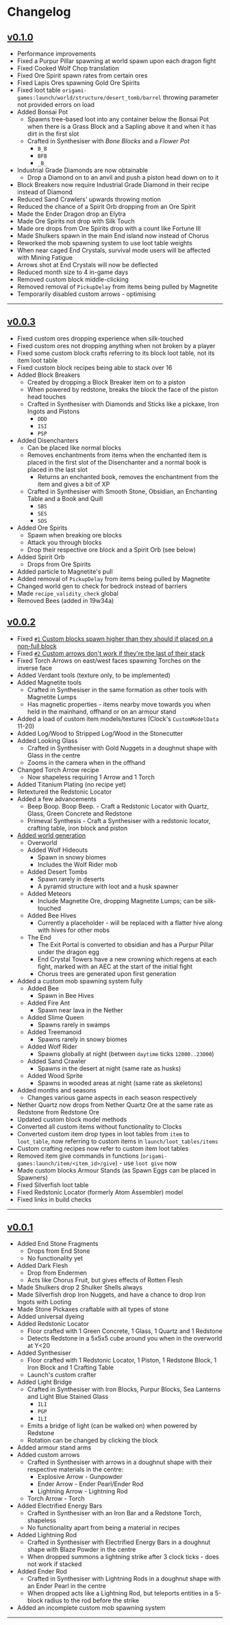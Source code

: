 # Changelog

## [v0.1.0](https://github.com/origami-games/launch/tree/v0.1.0)
- Performance improvements
- Fixed a Purpur Pillar spawning at world spawn upon each dragon fight
- Fixed Cooked Wolf Chop translation
- Fixed Ore Spirit spawn rates from certain ores
- Fixed Lapis Ores spawning Gold Ore Spirits
- Fixed loot table `origami-games:launch/world/structure/desert_tomb/barrel` throwing parameter not provided errors on load
- Added Bonsai Pot
    - Spawns tree-based loot into any container below the Bonsai Pot when there is a Grass Block and a Sapling above it and when it has dirt in the first slot
    - Crafted in Synthesiser with *Bone Blocks* and a *Flower Pot*
        - `B_B`
        - `BFB`
        - `_B_`
- Industrial Grade Diamonds are now obtainable
    - Drop a Diamond on to an anvil and push a piston head down on to it
- Block Breakers now require Industrial Grade Diamond in their recipe instead of Diamond
- Reduced Sand Crawlers' upwards throwing motion
- Reduced the chance of a Spirit Orb dropping from an Ore Spirit
- Made the Ender Dragon drop an Elytra
- Made Ore Spirits not drop with Silk Touch
- Made ore drops from Ore Spirits drop with a count like Fortune III
- Made Shulkers spawn in the main End island now instead of Chorus
- Reworked the mob spawning system to use loot table weights
- When near caged End Crystals, survival mode users will be affected with Mining Fatigue
- Arrows shot at End Crystals will now be deflected
- Reduced month size to 4 in-game days
- Removed custom block middle-clicking
- Removed removal of `PickupDelay` from items being pulled by Magnetite
- Temporarily disabled custom arrows - optimising

---

## [v0.0.3](https://github.com/origami-games/launch/tree/v0.0.3)
- Fixed custom ores dropping experience when silk-touched
- Fixed custom ores not dropping anything when not broken by a player
- Fixed some custom block crafts referring to its block loot table, not its item loot table
- Fixed custom block recipes being able to stack over 16
- Added Block Breakers
    - Created by dropping a Block Breaker item on to a piston
    - When powered by redstone, breaks the block the face of the piston head touches
    - Crafted in Synthesiser with Diamonds and Sticks like a pickaxe, Iron Ingots and Pistons
        - `DDD`
        - `ISI`
        - `PSP`
- Added Disenchanters
    - Can be placed like normal blocks
    - Removes enchantments from items when the enchanted item is placed in the first slot of the Disenchanter and a normal book is placed in the last slot
        - Returns an enchanted book, removes the enchantment from the item and gives a bit of XP
    - Crafted in Synthesiser with Smooth Stone, Obsidian, an Enchanting Table and a Book and Quill
        - `SBS`
        - `SES`
        - `SOS`
- Added Ore Spirits
    - Spawn when breaking ore blocks
    - Attack you through blocks
    - Drop their respective ore block and a Spirit Orb (see below)
- Added Spirit Orb
    - Drops from Ore Spirits
- Added particle to Magnetite's pull
- Added removal of `PickupDelay` from items being pulled by Magnetite
- Changed world gen to check for bedrock instead of barriers
- Made `recipe_validity_check` global
- Removed Bees (added in 19w34a)

## [v0.0.2](https://github.com/origami-games/launch/tree/v0.0.2)
- Fixed [`#1` Custom blocks spawn higher than they should if placed on a non-full block](https://github.com/origami-games/launch/issues/1)
- Fixed [`#2` Custom arrows don't work if they're the last of their stack](https://github.com/origami-games/launch/issues/2)
- Fixed Torch Arrows on east/west faces spawning Torches on the inverse face
- Added Verdant tools (texture only, to be implemented)
- Added Magnetite tools
    - Crafted in Synthesiser in the same formation as other tools with Magnetite Lumps
    - Has magnetic properties - items nearby move towards you when held in the mainhand, offhand or on an armour stand
- Added a load of custom item models/textures (Clock's `CustomModelData` 11-20)
- Added Log/Wood to Stripped Log/Wood in the Stonecutter
- Added Looking Glass
    - Crafted in Synthesiser with Gold Nuggets in a doughnut shape with Glass in the centre
    - Zooms in the camera when in the offhand
- Changed Torch Arrow recipe
    - Now shapeless requiring 1 Arrow and 1 Torch
- Added Titanium Plating (no recipe yet)
- Retextured the Redstonic Locator
- Added a few advancements
    - Beep Boop. Boop Beep. - Craft a Redstonic Locator with Quartz, Glass, Green Concrete and Redstone
    - Primeval Synthesis - Craft a Synthesiser with a redstonic locator, crafting table, iron block and piston
- [Added world generation](https://github.com/origami-games/launch/issues/3)
    - Overworld
    - Added Wolf Hideouts
        - Spawn in snowy biomes
        - Includes the Wolf Rider mob
    - Added Desert Tombs
        - Spawn rarely in deserts
        - A pyramid structure with loot and a husk spawner
    - Added Meteors
        - Include Magnetite Ore, dropping Magnetite Lumps; can be silk-touched
    - Added Bee Hives
        - Currently a placeholder - will be replaced with a flatter hive along with hives for other mobs
    - The End
        - The Exit Portal is converted to obsidian and has a Purpur Pillar under the dragon egg
        - End Crystal Towers have a new crowning which regens at each fight, marked with an AEC at the start of the initial fight
        - Chorus trees are generated upon first generation
- Added a custom mob spawning system fully
    - Added Bee
        - Spawn in Bee Hives
    - Added Fire Ant
        - Spawn near lava in the Nether
    - Added Slime Queen
        - Spawns rarely in swamps
    - Added Treemanoid
        - Spawns rarely in snowy biomes
    - Added Wolf Rider
        - Spawns globally at night (between `daytime` ticks `12000..23000`)
    - Added Sand Crawler
        - Spawns in the desert at night (same rate as husks)
    - Added Wood Sprite
        - Spawns in wooded areas at night (same rate as skeletons)
- Added months and seasons
    - Changes various game aspects in each season respectively
- Nether Quartz now drops from Nether Quartz Ore at the same rate as Redstone from Redstone Ore
- Updated custom block model methods
- Converted all custom items without functionality to Clocks
- Converted custom item drop types in loot tables from `item` to `loot_table`, now referring to custom items in `launch/loot_tables/items`
- Custom crafting recipes now refer to custom item loot tables
- Removed item give commands in functions (`origami-games:launch/item/<item_id>/give`) - use `loot give` now
- Made custom blocks Armour Stands (as Spawn Eggs can be placed in Spawners)
- Fixed Silverfish loot table
- Fixed Redstonic Locator (formerly Atom Assembler) model
- Fixed links in build checks

-----

## [v0.0.1](https://github.com/origami-games/launch/tree/v0.0.1)
- Added End Stone Fragments
    - Drops from End Stone
    - No functionality yet
- Added Dark Flesh
    - Drop from Endermen
    - Acts like Chorus Fruit, but gives effects of Rotten Flesh
- Made Shulkers drop 2 Shulker Shells always
- Made Silverfish drop Iron Nuggets, and have a chance to drop Iron Ingots with Looting
- Made Stone Pickaxes craftable with all types of stone
- Added universal dyeing
- Added Redstonic Locator
    - Floor crafted with 1 Green Concrete, 1 Glass, 1 Quartz and 1 Redstone
    - Detects Redstone in a 5x5x5 cube around you when in the overworld at Y<20
- Added Synthesiser
    - Floor crafted with 1 Redstonic Locator, 1 Piston, 1 Redstone Block, 1 Iron Block and 1 Crafting Table
    - Launch's custom crafter
- Added Light Bridge
    - Crafted in Synthesiser with Iron Blocks, Purpur Blocks, Sea Lanterns and Light Blue Stained Glass
        - `ILI`
        - `PGP`
        - `ILI`
    - Emits a bridge of light (can be walked on) when powered by Redstone
    - Rotation can be changed by clicking the block
- Added armour stand arms
- Added custom arrows
    - Crafted in Synthesiser with arrows in a doughnut shape with their respective materials in the centre:
        - Explosive Arrow - Gunpowder
        - Ender Arrow - Ender Pearl/Ender Rod
        - Lightning Arrow - Lightning Rod
    - Torch Arrow - Torch
- Added Electrified Energy Bars
    - Crafted in Synthesiser with an Iron Bar and a Redstone Torch, shapeless
    - No functionality apart from being a material in recipes
- Added Lightning Rod
    - Crafted in Synthesiser with Electrified Energy Bars in a doughnut shape with Blaze Powder in the centre
    - When dropped summons a lightning strike after 3 clock ticks - does not work if stacked
- Added Ender Rod
    - Crafted in Synthesiser with Lightning Rods in a doughnut shape with an Ender Pearl in the centre
    - When dropped acts like a Lightning Rod, but teleports entities in a 5-block radius to the rod before the strike
- Added an incomplete custom mob spawning system

-----

